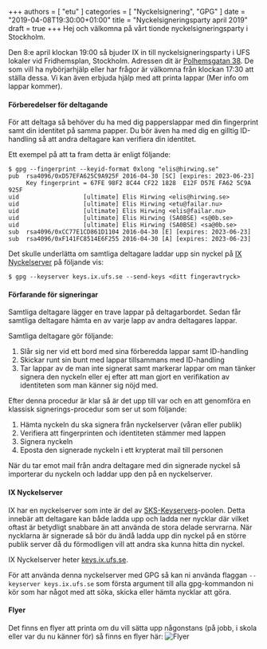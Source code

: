+++
authors = [ "etu" ]
categories = [ "Nyckelsignering", "GPG" ]
date = "2019-04-08T19:30:00+01:00"
title = "Nyckelsigneringsparty april 2019"
draft = true
+++
Hej och välkomna på vårt tionde nyckelsigneringsparty i Stockholm.

Den 8:e april klockan 19:00 så bjuder IX in till nyckelsigneringsparty i
UFS lokaler vid Fridhemsplan, Stockholm. Adressen dit är
[Polhemsgatan 38](/about/#besök-oss). De som vill ha nybörjarhjälp eller har
frågor är välkomna från klockan 17:30 att ställa dessa. Vi kan även erbjuda
hjälp med att printa lappar (Mer info om lappar kommer).

#### Förberedelser för deltagande
För att deltaga så behöver du ha med dig papperslappar med din fingerprint
samt din identitet på samma papper. Du bör även ha med dig en gilltig
ID-handling så att andra deltagare kan verifiera din identitet.

Ett exempel på att ta fram detta är enligt följande:
```
$ gpg --fingerprint --keyid-format 0xlong "elis@hirwing.se"
pub  rsa4096/0xD57EFA625C9A925F 2016-04-30 [SC] [expires: 2023-06-23]
     Key fingerprint = 67FE 98F2 8C44 CF22 1828  E12F D57E FA62 5C9A 925F
uid                  [ultimate] Elis Hirwing <elis@hirwing.se>
uid                  [ultimate] Elis Hirwing <etu@failar.nu>
uid                  [ultimate] Elis Hirwing <elis@failar.nu>
uid                  [ultimate] Elis Hirwing (SA0BSE) <s@0b.se>
uid                  [ultimate] Elis Hirwing (SA0BSE) <sa@0b.se>
sub  rsa4096/0xCC77E1CD861D1104 2016-04-30 [E] [expires: 2023-06-23]
sub  rsa4096/0xF141FC8514E6F255 2016-04-30 [A] [expires: 2023-06-23]
```

Det skulle underlätta om samtliga deltagare laddar upp sin nyckel på [IX
Nyckelserver](#ix-nyckelserver) på följande vis:
```
$ gpg --keyserver keys.ix.ufs.se --send-keys <ditt fingeravtryck>
```

#### Förfarande för signeringar
Samtliga deltagare lägger en trave lappar på deltagarbordet. Sedan får
samtliga deltagare hämta en av varje lapp av andra deltagares lappar.

Samtliga deltagare gör följande:

1. Slår sig ner vid ett bord med sina förberedda lappar samt ID-handling
2. Skickar runt sin bunt med lappar tillsammans med ID-handling
3. Tar lappar av de man inte signerat samt markerar lappar om man tänker
   signera den nyckeln eller ej efter att man gjort en verifikation av
   identiteten som man känner sig nöjd med.

Efter denna procedur är klar så är det upp till var och en att genomföra en
klassisk signerings-procedur som ser ut som följande:

1. Hämta nyckeln du ska signera från nyckelserver (våran eller publik)
2. Verifiera att fingerprinten och identiteten stämmer med lappen
3. Signera nyckeln
4. Eposta den signerade nyckeln i ett krypterat mail till personen

När du tar emot mail från andra deltagare med din signerade nyckel så
importerar du nyckeln och laddar upp den på en nyckelserver.

#### IX Nyckelserver
IX har en nyckelserver som inte är del av
[SKS-Keyservers](https://sks-keyservers.net/)-poolen. Detta innebär att
deltagare kan både ladda upp och ladda ner nycklar där vilket oftast är
betydligt snabbare än att använda de stora delade servrarna. När nycklarna är
signerade så bör du ändå ladda upp din nyckel på en större publik server då
du förmodligen vill att andra ska kunna hitta din nyckel.

IX Nyckelserver heter [keys.ix.ufs.se](https://keys.ix.ufs.se/).

För att använda denna nyckelserver med GPG så kan ni använda flaggan
`--keyserver keys.ix.ufs.se` som första argument till alla gpg-kommandon ni
kör som har något med att söka, skicka eller hämta nycklar att göra.

#### Flyer
Det finns en flyer att printa om du vill sätta upp någonstans (på jobb,
i skola eller var du nu känner för) så finns en flyer här:
![Flyer](/img/keysigningparty-2019-04-08-flyer.png)
